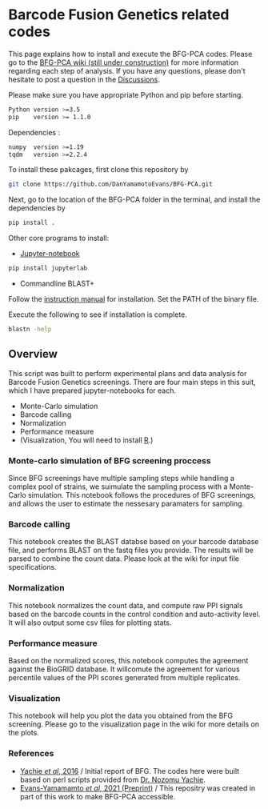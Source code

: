 # Barcode Fusion Genetics related codes

This page explains how to install and execute the BFG-PCA codes.
Please go to the [BFG-PCA wiki (still under construction)](https://github.com/DanYamamotoEvans/BFG-PCA/wiki) for more information regarding each step of analysis.
If you have any questions, please don't hesitate to post a question in the [Discussions](https://github.com/DanYamamotoEvans/BFG-PCA/discussions). 

Please make sure you have appropriate Python and pip before starting.
```sh
Python version >=3.5
pip    version >= 1.1.0
```

Dependencies :
```sh
numpy  version >=1.19 
tqdm   version >=2.2.4
```
To install these pakcages, first clone this repository by
```sh
git clone https://github.com/DanYamamotoEvans/BFG-PCA.git
```

Next, go to the location of the BFG-PCA folder in the terminal, and install the dependencies by
```sh
pip install .
```

Other core programs to install:
- [Jupyter-notebook](https://jupyter.org/install)
```sh
pip install jupyterlab
```
- Commandline BLAST+


Follow the [instruction manual](https://www.ncbi.nlm.nih.gov/books/NBK569861/) for installation.
Set the PATH of the binary file.

Execute the following to see if installation is complete.
```sh
blastn -help
```
    
## Overview
This script was built to perform experimental plans and data analysis for Barcode Fusion Genetics screenings. There are four main steps in this suit, which I have prepared jupyter-notebooks for each.

- Monte-Carlo simulation
- Barcode calling
- Normalization
- Performance measure
- (Visualization, You will need to install [R](https://cran.r-project.org/).)

### Monte-carlo simulation of BFG screening proccess
Since BFG screenings have multiple sampling steps while handling a complex pool of strains, we suimulate the sampling process with a Monte-Carlo simulation. This notebook follows the procedures of BFG screenings, and allows the user to estimate the nessesary paramaters for sampling. 

### Barcode calling
This notebook creates the BLAST databse based on your barcode database file, and performs BLAST on the fastq files you provide. The results will be parsed to combine the count data. Please look at the wiki for input file specifications.

### Normalization
This notebook normalizes the count data, and compute raw PPI signals based on the barcode counts in the control condition and auto-activity level.
It will also output some csv files for plotting stats.

### Performance measure
Based on the normalized scores, this notebook computes the agreement against the BioGRID database. It willcomute the agreement for various percentile values of the PPI scores generated from multiple replicates.


### Visualization
This notebook will help you plot the data you obtained from the BFG screening. Please go to the visualization page in the wiki for more details on the plots.

### References
- [Yachie _et al_, 2016](https://www.embopress.org/doi/full/10.15252/msb.20156660) / Initial report of BFG. The codes here were built based on perl scripts provided from [Dr. Nozomu Yachie](http://yachie-lab.org/?nozomuyachie).
- [Evans-Yamamamto _et al_, 2021 (Preprint)](https://www.biorxiv.org/content/10.1101/2021.07.27.453987v1) / This repositry was created in part of this work to make BFG-PCA accessible. 
